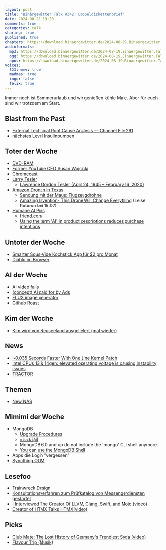 ```yaml
---
layout: post
title: "Binärgewitter Talk #342: Doppeldiskettenbrief"
date: 2024-08-21 19:20
comments: true
categories: talk
sharing: true
published: true
chapters: https://download.binaergewitter.de/2024-08-19.Binaergewitter.Talk.342.chapters.txt
audioformats:
  mp3: https://download.binaergewitter.de/2024-08-19.Binaergewitter.Talk.342.mp3
  ogg: https://download.binaergewitter.de/2024-08-19.Binaergewitter.Talk.342.ogg
  opus: https://download.binaergewitter.de/2024-08-19.Binaergewitter.Talk.342.opus
voices:
  l33tname: true
  madmas: true
  ingo: false
  felix: true
---
```

Immer noch ist Sommerurlaub und wir genießen kühle Mate. Aber für euch sind wir trotzdem am Start.


## Blast from the Past
- [External Technical Root Cause Analysis — Channel File 291]( https://www.crowdstrike.com/wp-content/uploads/2024/08/Channel-File-291-Incident-Root-Cause-Analysis-08.06.2024.pdf )
- [nächstes Level Insulinpumpen]( https://www.theguardian.com/society/article/2024/aug/11/scientists-hail-smart-insulin-responds-changing-blood-sugar-levels-real-time-diabetes )

## Toter der Woche
- [DVD-RAM]( https://hackaday.com/2024/08/13/the-long-slow-demise-of-dvd-ram/ )
- [Former YouTube CEO Susan Wojcicki]( https://blog.google/inside-google/message-ceo/an-incredible-life-and-career/ )
- [Chromecast](https://blog.google/products/google-nest/chromecast-history/)
- [Larry Tesler]( https://x.com/mattgodbolt/status/1823727512171765860 )
  * [Lawrence Gordon Tesler (April 24, 1945 – February 16, 2020) ]( https://en.wikipedia.org/wiki/Larry_Tesler )
- [Amazon Dronen in Texas]( https://www.cnbc.com/2024/08/16/amazons-drone-expansion-plans-spur-pushback-from-texas-residents.html )
  - [Sendung mit der Maus: Flugzeugdrohne]( https://www.ardmediathek.de/video/die-sendung-mit-der-maus/was-ist-eine-flugzeugdrohne/das-erste/Y3JpZDovL3dkci5kZS9CZWl0cmFnLXNvcGhvcmEtNDIwZTUyOTMtNTNlZi00YWNkLTllY2ItYjFkM2RiMGZlNjQ5 )
  - [Amazing Invention- This Drone Will Change Everything]( https://www.youtube.com/watch?v=DOWDNBu9DkU )  (Leise Rotoren bei 15:07)
- [Humane AI Pins]( https://arstechnica.com/gadgets/2024/08/people-are-returning-humane-ai-pins-faster-than-humane-can-sell-them-report-says/ )
  * [friend.com]( https://techcrunch.com/2024/08/10/maybe-friend-wasnt-crazy-for-spending-1-8m-on-a-domain-after-all/ )
  * [Using the term 'AI' in product descriptions reduces purchase intentions]( https://news.ycombinator.com/item?id=41118844 )

## Untoter der Woche
- [Smarter Sous-Vide Kochstick App für $2 pro Monat]( https://arstechnica.com/gadgets/2024/08/smart-sous-vide-cooker-to-start-charging-2-month-for-10-year-old-companion-app/ )
- [Diablo im Browser]( https://d07riv.github.io/diabloweb/ )

## AI der Woche
- [AI video fails]( https://arstechnica.com/information-technology/2024/08/viral-trend-sees-humans-simulating-bizarre-ai-video-glitches/ )
- [(concept) AI paid for by Ads]( https://batchmon.com/blog/ai-cheaper-than-ads/ )
- [FLUX image generator]( https://arstechnica.com/information-technology/2024/08/flux-this-new-ai-image-generator-is-eerily-good-at-creating-human-hands/ )
- [Github Roast]( https://github-roast.pages.dev/ )

## Kim der Woche
- [Kim wird von Neuseeland ausgeliefert (mal wieder)]( https://torrentfreak.com/kim-dotcoms-extradition-to-the-u-s-given-green-light-by-new-zealand-240815/ )

## News
- [~0.035 Seconds Faster With One Line Kernel Patch]( https://www.phoronix.com/news/Linux-Faster-Boot-One-Line-ACPI )
- [Intel CPUs 13 & 14gen: elevated operating voltage is causing instability issues]( https://community.intel.com/t5/Processors/July-2024-Update-on-Instability-Reports-on-Intel-Core-13th-and/m-p/1617113#M74792 ) 
- [TRACTOR]( https://www.heise.de/news/DARPA-sagt-Speicherfehlern-den-Kampf-an-KI-soll-alten-C-Code-in-Rust-uebertragen-9823374.html )

## Themen

- [New NAS]( https://l33tsource.com/blog/2024/08/15/self-build-amd-ryzen-nas/ )

## Mimimi der Woche

- MongoDB
  * [Upgrade Procedures]( https://www.mongodb.com/docs/manual/release-notes/6.0/#upgrade-procedures )
  * [`mlock` jail]( https://bugs.freebsd.org/bugzilla/show_bug.cgi?id=248300#c1 )
  * MongoDB 6.0 and up do not include the 'mongo' CLI shell anymore.
  *  [You can use the MongoDB Shell]( https://github.com/mongodb-js/mongosh )
-  Apps die Login "vergessen"
- [Syncthing OOM]( https://github.com/syncthing/syncthing/issues/4976 )

## Lesefoo
- [Trainwreck Design]( https://j3s.sh/thought/trainwreck-design.html )
- [Konsultationsverfahren zum Prüfkatalog von Messengerdiensten gestartet]( https://social.bund.de/@bfdi/112966618905098937 )
- [I Interviewed The Creator Of LLVM, Clang, Swift, and Mojo (video)](https://www.youtube.com/watch?v=ovYbgbrQ-v8)
- [Creator of HTMX Talks HTMX(video)](https://www.youtube.com/watch?v=LriHRa9t1fQ)

## Picks

- [Club Mate: The Lost History of Germany's Trendiest Soda (video)]( https://www.youtube.com/watch?v=fg6dFhQOk4w )
- [Flavour Trip (Musik)]( https://www.youtube.com/@flavourtrip )


